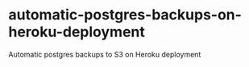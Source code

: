 # automatic-postgres-backups-on-heroku-deployment
Automatic postgres backups to S3 on Heroku deployment
